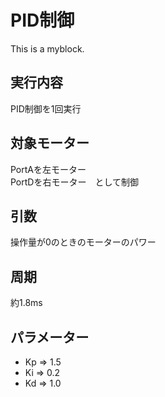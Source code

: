 # PID制御
This is a myblock.

## 実行内容
PID制御を1回実行

## 対象モーター
PortAを左モーター  
PortDを右モーター　として制御

## 引数
操作量が0のときのモーターのパワー

## 周期
約1.8ms

## パラメーター
* Kp => 1.5
* Ki => 0.2  
* Kd => 1.0  